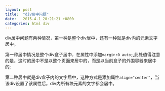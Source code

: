 ```yaml
---
layout: post
title:  "div居中问题"
date:   2015-4-1 20:21:21 +0800
categories: html div
---
```

div居中问题有两种情况，第一种是整个div居中，还有一种就是div内的元素文字居中。

第一种居中情况是整个div盒子居中，在属性中添加`margin:0 auto;`,此处值得注意的是，这时的居中不是以整个页面来居中的，而是以当前盒子的外围容器来居中的;

第二种居中就是div盒子内的文字居中，这种方式是添加属性`align="center"`，当该div设置了该属性后，div内所有块元素的文字都会居中。